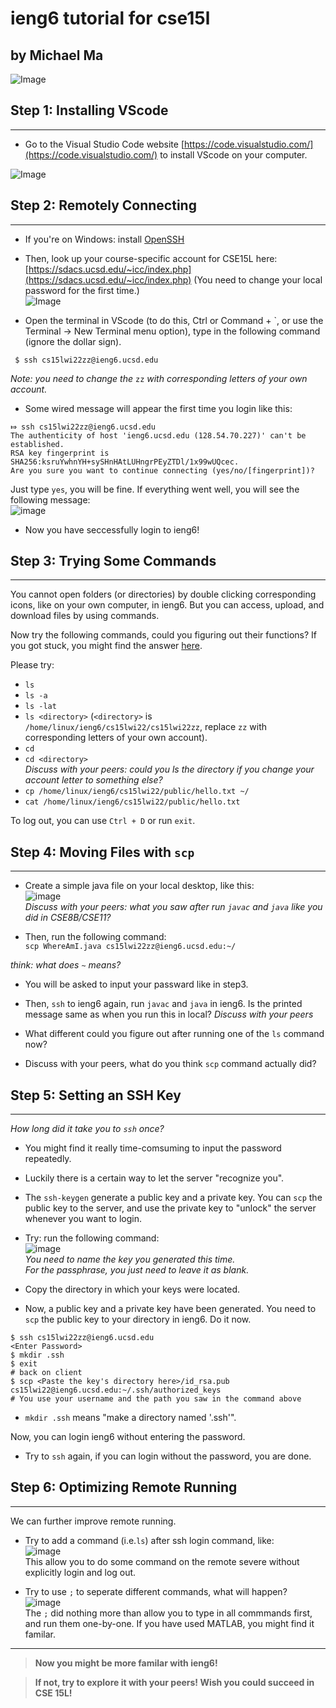 # ieng6 tutorial for cse15l  
## by Michael Ma
![Image](https://ucsdnews.ucsd.edu/news_uploads/Resized_Geisel_Library_08.31.jpg)   
## Step 1: Installing VScode
---   
* Go to the Visual Studio Code website [https://code.visualstudio.com/](https://code.visualstudio.com/) to install VScode on your computer.   

![Image](https://raw.githubusercontent.com/Hexachlorocyclohexane3088/cse15l-lab-reports/main/step1.png)  

## Step 2: Remotely Connecting  
---  

* If you're on Windows: install [OpenSSH](https://docs.microsoft.com/en-us/windows-server/administration/openssh/openssh_install_firstuse)  
* Then, look up your course-specific account for CSE15L here: [https://sdacs.ucsd.edu/~icc/index.php](https://sdacs.ucsd.edu/~icc/index.php)  (You need to change your local password for the first time.)  
![Image](images/findPassword.png )  

* Open the terminal in VScode (to do this, Ctrl or Command + `, or use the Terminal → New Terminal menu option), type in the following command (ignore the dollar sign).  

```
 $ ssh cs15lwi22zz@ieng6.ucsd.edu
```
*Note: you need to change the* `zz` *with corresponding letters of your own account.*  

* Some wired message will appear the first time you login like this:  
```
⤇ ssh cs15lwi22zz@ieng6.ucsd.edu
The authenticity of host 'ieng6.ucsd.edu (128.54.70.227)' can't be established.
RSA key fingerprint is SHA256:ksruYwhnYH+sySHnHAtLUHngrPEyZTDl/1x99wUQcec.
Are you sure you want to continue connecting (yes/no/[fingerprint])? 
```
Just type `yes`, you will be fine. If everything went well, you will see the following message:  
![image](images/Step2_login_success.png )  
* Now you have seccessfully login to ieng6!

## Step 3: Trying Some Commands  
---  


You cannot open folders (or directories) by double clicking corresponding icons, like on your own computer, in ieng6. But you can access, upload, and download files by using commands. 

Now try the following commands, could you figuring out their functions? If you got stuck, you might find the answer [here](https://hackr.io/blog/basic-linux-commands).  

Please try:  

* `ls`  
* `ls -a`  
* `ls -lat`  
* `ls <directory>`  (`<directory>` is `/home/linux/ieng6/cs15lwi22/cs15lwi22zz`, replace `zz` with corresponding letters of your own account).  
* `cd`  
* `cd <directory>`  
*Discuss with your peers: could you ls the directory if you change your account letter to something else?* 
* `cp /home/linux/ieng6/cs15lwi22/public/hello.txt ~/`  
* `cat /home/linux/ieng6/cs15lwi22/public/hello.txt` 

To log out, you can use  `Ctrl + D` or run `exit`. 

## Step 4: Moving Files with `scp`  
---  
* Create a simple java file on your local desktop, like this:  
![image](images/Part4-1.png)  
*Discuss with your peers: what you saw after run `javac` and `java` like you did in CSE8B/CSE11?*  

* Then, run the following command:  
`scp WhereAmI.java cs15lwi22zz@ieng6.ucsd.edu:~/`  

*think: what does `~` means?*  

* You will be asked to input your passward like in step3. 

* Then, `ssh` to ieng6 again, run `javac` and `java` in ieng6. Is the printed message same as when you run this in local?  *Discuss with your peers*  
  
* What different could you figure out after running one of the `ls` command now?  
  
* Discuss with your peers, what do you think `scp` command actually did?  
  

## Step 5: Setting an SSH Key  
---  
*How long did it take you to `ssh` once?*  
* You might find it really time-comsuming to input the password repeatedly. 

* Luckily there is a certain way to let the server "recognize you".  

* The `ssh-keygen` generate a public key and a private key. You can `scp` the public key to the server, and use the private key to "unlock" the server whenever you want to login.   

* Try: run the following command:  
![image](images/keygen.png)  
*You need to name the key you generated this time.*  
*For the passphrase, you just need to leave it as blank.*
* Copy the directory in which your keys were located.  
* Now, a public key and a private key have been generated. You need to `scp` the public key to your directory in ieng6. Do it now.  
```
$ ssh cs15lwi22zz@ieng6.ucsd.edu
<Enter Password>
$ mkdir .ssh 
$ exit
# back on client
$ scp <Paste the key's directory here>/id_rsa.pub cs15lwi22@ieng6.ucsd.edu:~/.ssh/authorized_keys
# You use your username and the path you saw in the command above
```
* `mkdir .ssh` means "make a directory named '.ssh'".   

Now, you can login ieng6 without entering the password.  

* Try to `ssh` again, if you can login without the password, you are done.  

## Step 6: Optimizing Remote Running  
---  

We can further improve remote running.  

* Try to add a command (i.e.`ls`) after ssh login command, like:  
![image]()  
This allow you to do some command on the remote severe without explicitly login and log out.  

* Try to use `;` to seperate different commands, what will happen?  
![image]()  
The `;` did nothing more than allow you to type in all commmands first, and run them one-by-one. If you have used MATLAB, you might find it familar.  

  
---
>**Now you might be more familar with ieng6!**
  
>**If not, try to explore it with your peers! Wish you could succeed in CSE 15L!**  